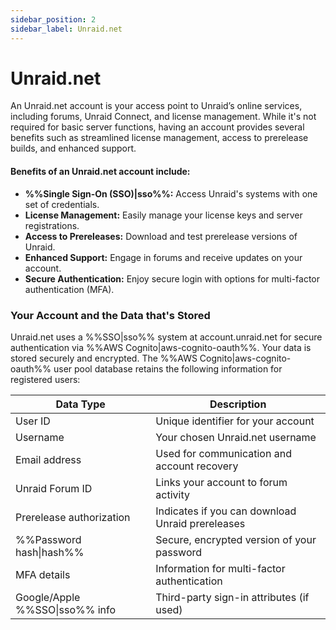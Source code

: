 ```yaml
---
sidebar_position: 2
sidebar_label: Unraid.net
---
```


# Unraid.net

An Unraid.net account is your access point to Unraid’s online services, including forums, Unraid Connect, and license management. While it's not required for basic server functions, having an account provides several benefits such as streamlined license management, access to prerelease builds, and enhanced support.
 
#### Benefits of an Unraid.net account include:
 
- **%%Single Sign-On (SSO)|sso%%:** Access Unraid's systems with one set of credentials.
- **License Management:** Easily manage your license keys and server registrations.
- **Access to Prereleases:** Download and test prerelease versions of Unraid.
- **Enhanced Support:** Engage in forums and receive updates on your account.
- **Secure Authentication:** Enjoy secure login with options for multi-factor authentication (MFA).
 
### Your Account and the Data that's Stored
 
Unraid.net uses a %%SSO|sso%% system at account.unraid.net for secure authentication via %%AWS Cognito|aws-cognito-oauth%%. Your data is stored securely and encrypted. The %%AWS Cognito|aws-cognito-oauth%% user pool database retains the following information for registered users:

| Data Type                  | Description                                               |
|----------------------------|-----------------------------------------------------------|
| User ID                    | Unique identifier for your account                        |
| Username                   | Your chosen Unraid.net username                           |
| Email address              | Used for communication and account recovery               |
| Unraid Forum ID            | Links your account to forum activity                      |
| Prerelease authorization   | Indicates if you can download Unraid prereleases          |
| %%Password hash&#124;hash%%              | Secure, encrypted version of your password                |
| MFA details                | Information for multi-factor authentication               |
| Google/Apple %%SSO&#124;sso%% info      | Third-party sign-in attributes (if used)                  |
